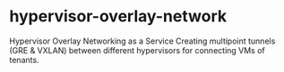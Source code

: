 # hypervisor-overlay-network
Hypervisor Overlay Networking as a Service
Creating multipoint tunnels (GRE & VXLAN) between different hypervisors for connecting VMs of tenants.  
